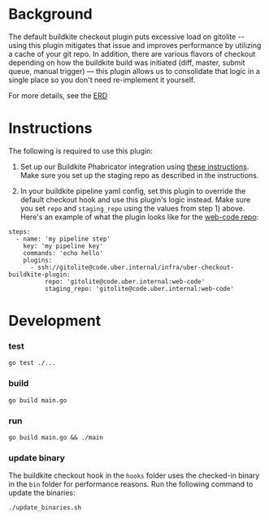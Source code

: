# Background

The default buildkite checkout plugin puts excessive load on gitolite -- using this plugin mitigates that issue and improves performance by utilizing a cache of your git repo. In addition, there are various flavors of checkout depending on how the buildkite build was initiated (diff, master, submit queue, manual trigger) — this plugin allows us to consolidate that logic in a single place so you don't need re-implement it yourself.

For more details, see the [ERD](https://docs.google.com/document/d/1iZRX1ZaRG05gA-aZ-uj2LWHmHuP3cXys154DSYu8J0g/edit#)

# Instructions

The following is required to use this plugin:
1) Set up our Buildkite Phabricator integration using [these instructions](https://engdocs.uberinternal.com/buildkite/internal/phabricator_integration.html). Make sure you set up the staging repo as described in the instructions.

2) In your buildkite pipeline yaml config, set this plugin to override the default checkout hook and use this plugin's logic instead. Make sure you set `repo` and `staging_repo` using the values from step 1) above. Here's an example of what the plugin looks like for the [web-code repo](https://code.uberinternal.com/diffusion/WEBCODR/):
```
steps:
  - name: 'my pipeline step'
    key: 'my pipeline key'
    commands: 'echo hello'
    plugins:
      - ssh://gitolite@code.uber.internal/infra/uber-checkout-buildkite-plugin:
          repo: 'gitolite@code.uber.internal:web-code'
          staging_repo: 'gitolite@code.uber.internal:web-code'
```

# Development

### test

`go test ./...`

### build

`go build main.go`

### run

`go build main.go && ./main`

### update binary

The buildkite checkout hook in the `hooks` folder uses the checked-in binary in the `bin` folder for performance reasons. Run the following command to update the binaries:

`./update_binaries.sh`